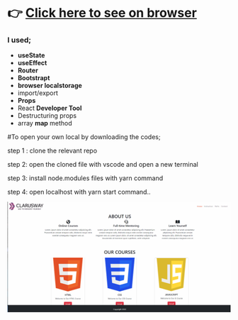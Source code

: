 # :point_right: [Click here to see on browser](https://react-router-project-six.vercel.app/)

### I used;
  - <b>useState</b>
  - <b>useEffect</b>
  - <b>Router</b>
  - <b>Bootstrapt</b>
  - <b>browser localstorage</b>
  - import/export
  - <b>Props</b>
  - React <b>Developer Tool</b>
  - Destructuring props
  - array <b>map</b> method

#To open your own local by downloading the codes;

step 1 : clone the relevant repo

step 2: open the cloned file with vscode and open a new terminal

step 3: install node.modules files with yarn command

step 4: open localhost with yarn start command..



![Random User App](https://github.com/IRONSTONE-A/react-router-project/blob/master/react-router-app.gif)
